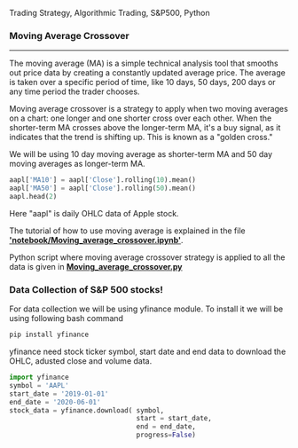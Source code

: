 Trading Strategy, Algorithmic Trading, S&P500, Python


### Moving Average Crossover
-------------------------------------------------


The moving average (MA) is a simple technical analysis tool that smooths out price data by creating a constantly updated average price. The average is taken over a specific period of time, like 10 days, 50 days, 200 days or any time period the trader chooses.

Moving average crossover is a strategy to apply when two moving averages on a chart: one longer and one shorter cross over each other. When the shorter-term MA crosses above the longer-term MA, it's a buy signal, as it indicates that the trend is shifting up. This is known as a "golden cross."

We will be using 10 day moving average as shorter-term MA and 50 day moving averages as longer-term MA. 

```python
aapl['MA10'] = aapl['Close'].rolling(10).mean()
aapl['MA50'] = aapl['Close'].rolling(50).mean()
aapl.head(2)
```

Here "aapl" is daily OHLC data of Apple stock.  

The tutorial of how to use moving average is explained in the file [**'notebook/Moving_average_crossover.ipynb'**](https://github.com/abbi163/moving_average_crossover/blob/master/notebook/Moving_average_crossover.ipynb). 

Python script where moving average crossover strategy is applied to all the data is given in [**Moving_average_crossover.py**](https://github.com/abbi163/moving_average_crossover/blob/master/Moving_average_crossover.py)

### Data Collection of S&P 500 stocks!

For data collection we will be using yfinance module. 
To install it we will be using following bash command

```bash
pip install yfinance
```

yfinance need stock ticker symbol, start date and end data to download the OHLC, adusted close and volume data. 

```python
import yfinance
symbol = 'AAPL'
start_date = '2019-01-01'
end_date = '2020-06-01'
stock_data = yfinance.download( symbol, 
                                start = start_date, 
                                end = end_date, 
                                progress=False)
```



